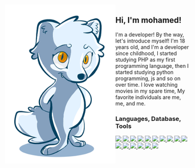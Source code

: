 <img align="left" src="https://github.com/dev-virous/dev-virous/blob/main/mylogo.png" alt="Stats" width="300px">

## Hi, I'm mohamed!
I'm a developer! By the way, let's introduce myself!
I'm 18 years old, and I'm a developer since childhood, I started studying PHP as my first programming
language, then I started studying python programming, js and so on over time.
I love watching movies in my spare time, My favorite individuals are me, me, and me.

<h3>Languages, Database, Tools</h3>
<p>
  <a href="https://www.python.org">
    <img src="https://skillicons.dev/icons?i=python" />
  <a href="https://www.php.net">
    <img src="https://skillicons.dev/icons?i=php" />
  </a>
  <a href="https://www.javascript.com">
    <img src="https://skillicons.dev/icons?i=js" />
  </a>
  <a href="https://redis.io">
    <img src="https://skillicons.dev/icons?i=redis" />
  </a>
  <a href="https://www.mongodb.com">
    <img src="https://skillicons.dev/icons?i=mongodb" />
  </a>
  <a href="https://www.docker.com">
    <img src="https://skillicons.dev/icons?i=docker" />
  </a>
  <a href="https://heroku.com">
    <img src="https://skillicons.dev/icons?i=heroku" />
  </a>
  <a href="https://regexr.com/">
    <img src="https://skillicons.dev/icons?i=regex" />
  </a>
  <a href="https://flask.palletsprojects.com/en">
    <img src="https://skillicons.dev/icons?i=flask" />
  </a>
  <a href="https://www.selenium.dev/">
    <img src="https://skillicons.dev/icons?i=selenium" />
  </a>
  <a href="https://wordpress.com">
    <img src="https://skillicons.dev/icons?i=wordpress" />
  </a>
  <a href="/">
    <img src="https://skillicons.dev/icons?i=html" />
  </a>
  <a href="/">
    <img src="https://skillicons.dev/icons?i=css" />
  </a>
  <a href="/">
    <img src="https://skillicons.dev/icons?i=react" />
  </a>
  <a href="/">
    <img src="https://skillicons.dev/icons?i=vscode" />
  </a>
  <a href="/">
    <img src="https://skillicons.dev/icons?i=pycharm" />
  </a>
</p>
